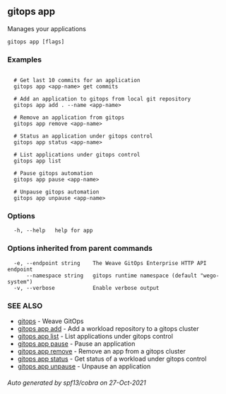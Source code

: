 ## gitops app

Manages your applications

```
gitops app [flags]
```

### Examples

```

  # Get last 10 commits for an application
  gitops app <app-name> get commits

  # Add an application to gitops from local git repository
  gitops app add . --name <app-name>

  # Remove an application from gitops
  gitops app remove <app-name>

  # Status an application under gitops control
  gitops app status <app-name>

  # List applications under gitops control
  gitops app list

  # Pause gitops automation
  gitops app pause <app-name>

  # Unpause gitops automation
  gitops app unpause <app-name>
```

### Options

```
  -h, --help   help for app
```

### Options inherited from parent commands

```
  -e, --endpoint string    The Weave GitOps Enterprise HTTP API endpoint
      --namespace string   gitops runtime namespace (default "wego-system")
  -v, --verbose            Enable verbose output
```

### SEE ALSO

* [gitops](gitops.md)	 - Weave GitOps
* [gitops app add](gitops_app_add.md)	 - Add a workload repository to a gitops cluster
* [gitops app list](gitops_app_list.md)	 - List applications under gitops control
* [gitops app pause](gitops_app_pause.md)	 - Pause an application
* [gitops app remove](gitops_app_remove.md)	 - Remove an app from a gitops cluster
* [gitops app status](gitops_app_status.md)	 - Get status of a workload under gitops control
* [gitops app unpause](gitops_app_unpause.md)	 - Unpause an application

###### Auto generated by spf13/cobra on 27-Oct-2021
